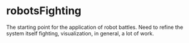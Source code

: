 # robotsFighting

The starting point for the application of robot battles. 
Need to refine the system itself fighting, visualization, in general, a lot of work.
